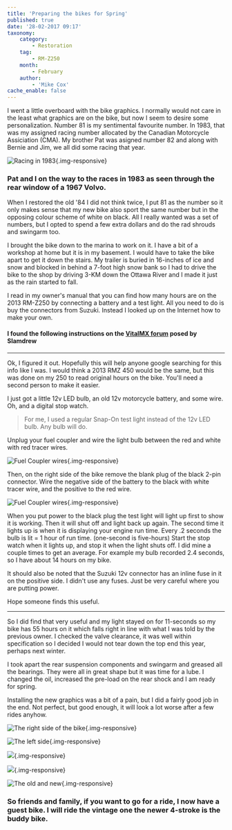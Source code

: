 ```yaml
---
title: 'Preparing the bikes for Spring'
published: true
date: '28-02-2017 09:17'
taxonomy:
    category:
        - Restoration
    tag:
        - RM-Z250
    month:
        - February
    author:
        - 'Mike Cox'
cache_enable: false
---
```


I went a little overboard with the bike graphics.  I normally would not care in the least what graphics are on the bike, but now I seem to desire some personalization.  Number 81 is my sentimental favourite number.  In 1983, that was my assigned racing number allocated by the Canadian Motorcycle Assiciation (CMA).  My brother Pat was asigned number 82 and along with Bernie and Jim, we all did some racing that year.

![Racing in 1983](marathon_of_hope_we_make_it.jpg){.img-responsive}
### Pat and I on the way to the races in 1983 as seen through the rear window of a 1967 Volvo.

When I restored the old '84 I did not think twice, I put 81 as the number so it only makes sense that my new bike also sport the same number but in the opposing colour scheme of white on black. All I really wanted was a set of numbers, but I opted to spend a few extra dollars and do the rad shrouds and swingarm too.

I brought the bike down to the marina to work on it. I have a bit of a workshop at home but it is in my basement. I would have to take the bike apart to get it down the stairs.  My trailer is buried in 16-inches of ice and snow and blocked in behind a 7-foot high snow bank so I had to drive the bike to the shop by driving 3-KM down the Ottawa River and I made it just as the rain started to fall.

I read in my owner's manual that you can find how many hours are on the 2013 RM-Z250 by connecting a battery and a test light.  All you need to do is buy the connectors from Suzuki.  Instead I looked up on the Internet how to make your own. 

#### I found the following instructions on the [VitalMX forum](http://www.vitalmx.com/forums/Race-Shop,42/Reading-engine-hours-on-13-RMZ-250,1270680) posed by Slamdrew

---

Ok, I figured it out. Hopefully this will help anyone google searching for this info like I was. I would think a 2013 RMZ 450 would be the same, but this was done on my 250 to read original hours on the bike. You'll need a second person to make it easier. 

I just got a little 12v LED bulb, an old 12v motorcycle battery, and some wire. Oh, and a digital stop watch. 

> For me, I used a regular Snap-On test light instead of the 12v LED bulb.  Any bulb will do.

Unplug your fuel coupler and wire the light bulb between the red and white with red tracer wires. 

![Fuel Coupler wires](hours-1.jpg?cropResize=800,1200){.img-responsive}

Then, on the right side of the bike remove the blank plug of the black 2-pin connector. Wire the negative side of the battery to the black with white tracer wire, and the positive to the red wire. 

![Fuel Coupler wires](hours-1.jpg?cropResize=800,1200){.img-responsive}

When you put power to the black plug the test light will light up first to show it is working. Then it will shut off and light back up again. The second time it lights up is when it is displaying your engine run time. Every .2 seconds the bulb is lit = 1 hour of run time. (one-second is five-hours) Start the stop watch when it lights up, and stop it when the light shuts off. I did mine a couple times to get an average. For example my bulb recorded 2.4 seconds, so I have about 14 hours on my bike.

It should also be noted that the Suzuki 12v connector has an inline fuse in it on the positive side. I didn't use any fuses. Just be very careful where you are putting power.

Hope someone finds this useful.

---

So I did find that very useful and my light stayed on for 11-seconds so my bike has 55 hours on it which falls right in line with what I was told by the previous owner. I checked the valve clearance, it was well within specification so I decided I would not tear down the top end this year, perhaps next winter.

I took apart the rear suspension components and swingarm and greased all the bearings.  They were all in great shape but it was time for a lube.  I changed the oil, increased the pre-load on the rear shock and I am ready for spring.

Installing the new graphics was a bit of a pain, but I did a fairly good job in the end.  Not perfect, but good enough, it will look a lot worse after a few rides anyhow.

![The right side of the bike](01-rmz250.jpg?cropResize=800,1200){.img-responsive}

![The left side](IMG_20170225_1858024.jpg?cropResize=800,1200){.img-responsive}

![](IMG_20170225_1858113.jpg?cropResize=800,1200){.img-responsive}

![](IMG_20170225_1859095.jpg?cropResize=800,1200){.img-responsive}

![The old and new](fleet.jpg?cropResize=800,1200){.img-responsive}
### So friends and family, if you want to go for a ride, I now have a guest bike.  I will ride the vintage one the newer 4-stroke is the buddy bike.

